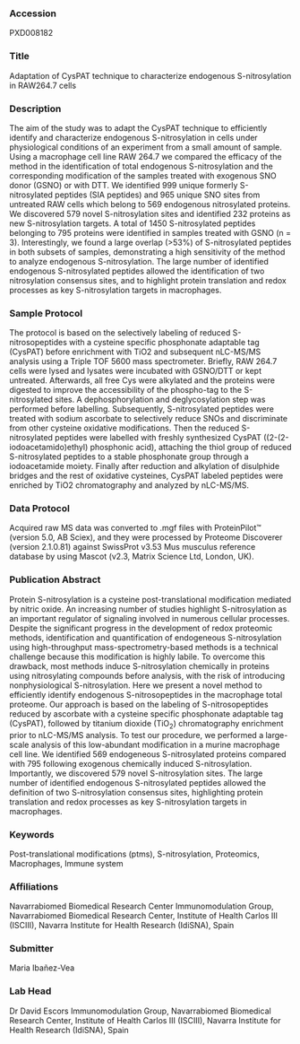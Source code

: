 ### Accession
PXD008182

### Title
Adaptation of CysPAT technique to characterize endogenous S-nitrosylation in RAW264.7 cells

### Description
The aim of the study was to adapt the CysPAT technique to efficiently identify and characterize endogenous S-nitrosylation in cells under physiological conditions of an experiment from a small amount of sample. Using a macrophage cell line RAW 264.7 we compared the efficacy of the method in the identification of total endogenous S-nitrosylation and the corresponding modification of the samples treated with exogenous SNO donor (GSNO) or with DTT. We identified 999 unique formerly S-nitrosylated peptides (SIA peptides) and 965 unique SNO sites from untreated RAW cells which belong to 569 endogenous nitrosylated proteins. We discovered 579 novel S-nitrosylation sites and identified 232 proteins as new S-nitrosylation targets. A total of 1450 S-nitrosylated peptides belonging to 795 proteins were identified in samples treated with GSNO (n = 3). Interestingly, we found a large overlap (>53%) of S-nitrosylated peptides in both subsets of samples, demonstrating a high sensitivity of the method to analyze endogenous S-nitrosylation. The large number of identified endogenous S-nitrosylated peptides allowed the identification of two nitrosylation consensus sites, and to highlight protein translation and redox processes as key S-nitrosylation targets in macrophages.

### Sample Protocol
The protocol is based on the selectively labeling of reduced S-nitrosopeptides with a cysteine specific phosphonate adaptable tag (CysPAT) before enrichment with TiO2 and subsequent nLC-MS/MS analysis using a Triple TOF 5600 mass spectrometer. Briefly, RAW 264.7 cells were lysed and lysates were incubated with GSNO/DTT or kept untreated. Afterwards, all free Cys were alkylated and the proteins were digested to improve the accessibility of the phospho-tag to the S-nitrosylated sites. A dephosphorylation and deglycosylation step was performed before labelling. Subsequently, S-nitrosylated peptides were treated with sodium ascorbate to selectively reduce SNOs and discriminate from other cysteine oxidative modifications. Then the reduced S-nitrosylated peptides were labelled with freshly synthesized CysPAT ((2-(2-iodoacetamido)ethyl) phosphonic acid), attaching the thiol group of reduced S-nitrosylated peptides to a stable phosphonate group through a iodoacetamide moiety. Finally after reduction and alkylation of disulphide bridges and the rest of oxidative cysteines, CysPAT labeled peptides were enriched by TiO2 chromatography and analyzed by nLC-MS/MS.

### Data Protocol
Acquired raw MS data was converted to .mgf files with ProteinPilot™ (version 5.0, AB Sciex), and they were processed by Proteome Discoverer (version 2.1.0.81) against SwissProt v3.53 Mus musculus reference database by using Mascot (v2.3, Matrix Science Ltd, London, UK).

### Publication Abstract
Protein S-nitrosylation is a cysteine post-translational modification mediated by nitric oxide. An increasing number of studies highlight S-nitrosylation as an important regulator of signaling involved in numerous cellular processes. Despite the significant progress in the development of redox proteomic methods, identification and quantification of endogeneous S-nitrosylation using high-throughput mass-spectrometry-based methods is a technical challenge because this modification is highly labile. To overcome this drawback, most methods induce S-nitrosylation chemically in proteins using nitrosylating compounds before analysis, with the risk of introducing nonphysiological S-nitrosylation. Here we present a novel method to efficiently identify endogenous S-nitrosopeptides in the macrophage total proteome. Our approach is based on the labeling of S-nitrosopeptides reduced by ascorbate with a cysteine specific phosphonate adaptable tag (CysPAT), followed by titanium dioxide (TiO<sub>2</sub>) chromatography enrichment prior to nLC-MS/MS analysis. To test our procedure, we performed a large-scale analysis of this low-abundant modification in a murine macrophage cell line. We identified 569 endogeneous S-nitrosylated proteins compared with 795 following exogenous chemically induced S-nitrosylation. Importantly, we discovered 579 novel S-nitrosylation sites. The large number of identified endogenous S-nitrosylated peptides allowed the definition of two S-nitrosylation consensus sites, highlighting protein translation and redox processes as key S-nitrosylation targets in macrophages.

### Keywords
Post-translational modifications (ptms), S-nitrosylation, Proteomics, Macrophages, Immune system

### Affiliations
Navarrabiomed Biomedical Research Center
Immunomodulation Group, Navarrabiomed Biomedical Research Center, Institute of Health Carlos III (ISCIII), Navarra Institute for Health Research (IdiSNA), Spain

### Submitter
Maria Ibañez-Vea

### Lab Head
Dr David Escors
Immunomodulation Group, Navarrabiomed Biomedical Research Center, Institute of Health Carlos III (ISCIII), Navarra Institute for Health Research (IdiSNA), Spain



